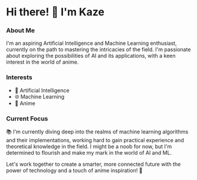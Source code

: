 # Hi there! 👋 I'm Kaze

### About Me
I'm an aspiring Artificial Intelligence and Machine Learning enthusiast, currently on the path to mastering the intricacies of the field. I'm passionate about exploring the possibilities of AI and its applications, with a keen interest in the world of anime.

### Interests
- 🤖 Artificial Intelligence
- 🌐 Machine Learning
- 🎌 Anime

### Current Focus
📚 I'm currently diving deep into the realms of machine learning algorithms and their implementations, working hard to gain practical experience and theoretical knowledge in the field. I might be a noob for now, but I'm determined to flourish and make my mark in the world of AI and ML.


Let's work together to create a smarter, more connected future with the power of technology and a touch of anime inspiration! 🌟


<!---
hopless-freak/hopless-freak is a ✨ special ✨ repository because its `README.md` (this file) appears on your GitHub profile.
You can click the Preview link to take a look at your changes.
--->
